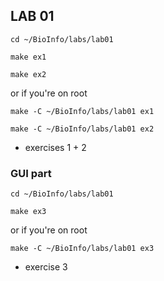 ## LAB 01

`cd ~/BioInfo/labs/lab01`

`make ex1`

`make ex2`

or if you're on root

`make -C ~/BioInfo/labs/lab01 ex1`

`make -C ~/BioInfo/labs/lab01 ex2`

- exercises 1 + 2

### GUI part

`cd ~/BioInfo/labs/lab01`

`make ex3`

or if you're on root

`make -C ~/BioInfo/labs/lab01 ex3`

- exercise 3


